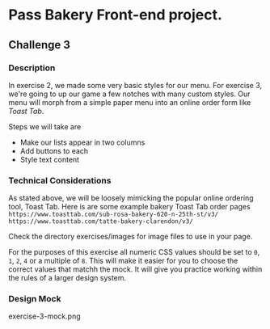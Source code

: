 # Pass Bakery Front-end project.

## Challenge 3

### Description
In exercise 2, we made some very basic styles for our menu. For exercise 3, we're going to up our game a few notches with many custom styles. Our menu will morph from a simple paper menu into an online order form like _Toast Tab_.

Steps we will take are
* Make our lists appear in two columns
* Add buttons to each 
* Style text content

### Technical Considerations
As stated above, we will be loosely mimicking the popular online ordering tool, Toast Tab. Here is are some example bakery Toast Tab order pages
`https://www.toasttab.com/sub-rosa-bakery-620-n-25th-st/v3/`
`https://www.toasttab.com/tatte-bakery-clarendon/v3/`

Check the directory exercises/images for image files to use in your page.

For the purposes of this exercise all numeric CSS values should be set to `0`, `1`, `2`, `4` or a multiple of `8`. This will make it easier for you to choose the correct values that matchh the mock. It will give you practice working within the rules of a larger design system.

### Design Mock
exercise-3-mock.png
